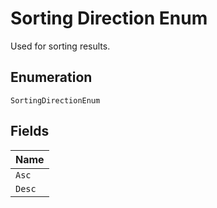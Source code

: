
# Sorting Direction Enum

Used for sorting results.

## Enumeration

`SortingDirectionEnum`

## Fields

| Name |
|  --- |
| `Asc` |
| `Desc` |

